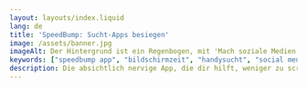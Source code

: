 ```yaml
---
layout: layouts/index.liquid
lang: de
title: 'SpeedBump: Sucht-Apps besiegen'
image: /assets/banner.jpg
imageAlt: Der Hintergrund ist ein Regenbogen, mit 'Mach soziale Medien nervig' in der Mitte in der Schriftart Comic Sans und einer schlecht gezeichneten Katze in der oberen rechten Ecke. Es nimmt Bezug auf das Internet-Meme 'graphic design is my passion'.
keywords: ["speedbump app", "bildschirmzeit", "handysucht", "social media sucht", "digitales wohlbefinden", "produktivität", "android", "iphone"]
description: Die absichtlich nervige App, die dir hilft, weniger zu scrollen. Wie eine Bodenschwelle für dein Handy.
---
```

